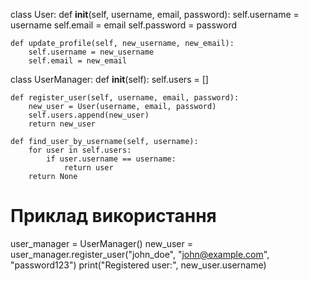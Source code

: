 class User:
    def __init__(self, username, email, password):
        self.username = username
        self.email = email
        self.password = password

    def update_profile(self, new_username, new_email):
        self.username = new_username
        self.email = new_email

class UserManager:
    def __init__(self):
        self.users = []

    def register_user(self, username, email, password):
        new_user = User(username, email, password)
        self.users.append(new_user)
        return new_user

    def find_user_by_username(self, username):
        for user in self.users:
            if user.username == username:
                return user
        return None

# Приклад використання
user_manager = UserManager()
new_user = user_manager.register_user("john_doe", "john@example.com", "password123")
print("Registered user:", new_user.username)
